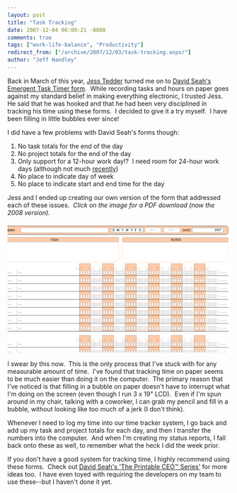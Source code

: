 ```yaml
---
layout: post
title: "Task Tracking"
date: 2007-12-04 06:09:21 -0800
comments: true
tags: ["work-life-balance", "Productivity"]
redirect_from: ["/archive/2007/12/03/task-tracking.aspx/"]
author: "Jeff Handley"
---
```

<!-- more -->
<p>Back in March of this year, <a href="http://www.jesstedder.com/" target="_blank">Jess Tedder</a> turned me on to <a href="http://davidseah.com/blog/emergent-task-timer-2007-form-updates/" target="_blank">David Seah's Emergent Task Timer form</a>.  While recording tasks and hours on paper goes against my standard belief in making everything electronic, I trusted Jess.  He said that he was hooked and that he had been very disciplined in tracking his time using these forms.  I decided to give it a try myself.  I have been filling in little bubbles ever since!</p>  <p>I did have a few problems with David Seah's forms though:</p>  <ol>   <li>No task totals for the end of the day </li>  <li>No project totals for the end of the day </li>  <li>Only support for a 12-hour work day!?  I need room for 24-hour work days (although not much <a href="http://jeffhandley.com/archive/2007/11/07/my-work-pace.aspx" target="_blank">recently</a>) </li>  <li>No place to indicate day of week </li>  <li>No place to indicate start and end time for the day </li> </ol>  <p>Jess and I ended up creating our own version of the form that addressed each of these issues.  <em>Click on the image for a PDF download (now the 2008 version).</em></p>  <p><a title="Task Tracker" href="http://jeffhandley.com/Files/TaskTracker2008.pdf" target="_blank" rel="enclosure"><img height="293" alt="Task Tracker (PDF Download)" src="/img/postimages/TaskTracking_1378C/image.png" width="550" /></a> </p>  <p>I swear by this now.  This is the only process that I've stuck with for any measurable amount of time.  I've found that tracking time on paper seems to be much easier than doing it on the computer.  The primary reason that I've noticed is that filling in a bubble on paper doesn't have to interrupt what I'm doing on the screen (even though I run 3 x 19" LCD).  Even if I'm spun around in my chair, talking with a coworker, I can grab my pencil and fill in a bubble, without looking like too much of a jerk (I don't think).</p>  <p>Whenever I need to log my time into our time tracker system, I go back and add up my task and project totals for each day, and then I transfer the numbers into the computer.  And when I'm creating my status reports, I fall back onto these as well, to remember what the heck I did the week prior.</p>  <p>If you don't have a good system for tracking time, I highly recommend using these forms.  Check out <a href="http://davidseah.com/blog/the-printable-ceo-series/" target="_blank">David Seah's 'The Printable CEO™ Series'</a> for more ideas too.  I have even toyed with requiring the developers on my team to use these--but I haven't done it yet.</p>
